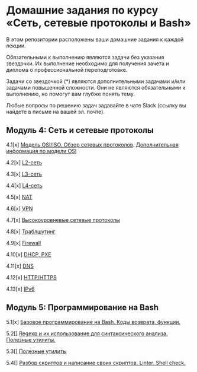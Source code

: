 # Домашние задания по курсу «Сеть, сетевые протоколы и Bash»

В этом репозитории расположены ваши домашние задания к каждой лекции. 

Обязательными к выполнению являются задачи без указания звездочки. Их выполнение необходимо для получения зачета и диплома о профессиональной переподготовке.

Задачи со звездочкой (*) являются дополнительными задачами и/или задачами повышенной сложности. Они не являются обязательными к выполнению, но помогут вам глубже понять тему.

Любые вопросы по решению задач задавайте в чате Slack (ссылку вы найдете в письме на вашей эл. почте).


## Модуль 4: Сеть и сетевые протоколы	

4.1[x] [Модель OSI/ISO. Обзор сетевых протоколов](4-01.md). [Дополнительная информация по модели OSI](4-01-osi.md)

4.2[x] [L2-сеть](4-02.md)

4.3[x] [L3-сеть](4-03.md)

4.4[x] [L4-сеть](4-04.md)

4.5[x] [NAT](4-05.md)

4.6[x] [VPN](4-06.md)

4.7[x] [Высокоуровневые сетевые протоколы](4-07.md)

4.8[x] [Траблшутинг](4-08.md)

4.9[x] [Firewall](4-09.md)

4.10[x] [DHCP, PXE](4-10.md)

4.11[x] [DNS](4-11.md)

4.12[x] [HTTP/HTTPS](4-12.md)

4.13[x] [IPv6](4-13.md)

		
## Модуль 5: Программирование на Bash

5.1[x] [Базовое программирование на Bash. Коды возврата, функции.](5-01.md)

5.2[] [Regexp и их использование для синтаксического анализа. Полезные утилиты.]()

5.3[] [Полезные утилиты]()

5.4[] [Разбор скриптов и написание своих скриптов. Linter. Shell check.]()
